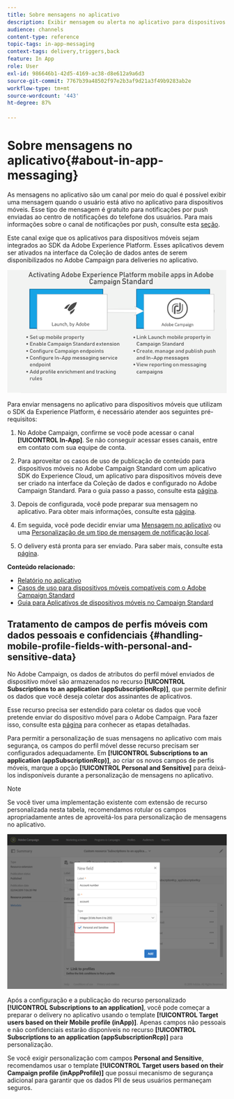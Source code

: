 ```yaml
---
title: Sobre mensagens no aplicativo
description: Exibir mensagem ou alerta no aplicativo para dispositivos móveis com mensagens no aplicativo.
audience: channels
content-type: reference
topic-tags: in-app-messaging
context-tags: delivery,triggers,back
feature: In App
role: User
exl-id: 986646b1-42d5-4169-ac38-d8e612a9a6d3
source-git-commit: 7767b39a48502f97e2b3af9d21a3f49b9283ab2e
workflow-type: tm+mt
source-wordcount: '443'
ht-degree: 87%

---
```


# Sobre mensagens no aplicativo{#about-in-app-messaging}

As mensagens no aplicativo são um canal por meio do qual é possível exibir uma mensagem quando o usuário está ativo no aplicativo para dispositivos móveis. Esse tipo de mensagem é gratuito para notificações por push enviadas ao centro de notificações do telefone dos usuários. Para mais informações sobre o canal de notificações por push, consulte esta [seção](../../channels/using/about-push-notifications.md).

Este canal exige que os aplicativos para dispositivos móveis sejam integrados ao SDK da Adobe Experience Platform. Esses aplicativos devem ser ativados na interface da Coleção de dados antes de serem disponibilizados no Adobe Campaign para deliveries no aplicativo.

![](assets/launch_campaign.png)

Para enviar mensagens no aplicativo para dispositivos móveis que utilizam o SDK da Experience Platform, é necessário atender aos seguintes pré-requisitos:

1. No Adobe Campaign, confirme se você pode acessar o canal **[!UICONTROL In-App]**. Se não conseguir acessar esses canais, entre em contato com sua equipe de conta.

1. Para aproveitar os casos de uso de publicação de conteúdo para dispositivos móveis no Adobe Campaign Standard com um aplicativo SDK do Experience Cloud, um aplicativo para dispositivos móveis deve ser criado na interface da Coleção de dados e configurado no Adobe Campaign Standard. Para o guia passo a passo, consulte esta [página](../../administration/using/configuring-a-mobile-application.md).

1. Depois de configurada, você pode preparar sua mensagem no aplicativo. Para obter mais informações, consulte esta [página](../../channels/using/preparing-and-sending-an-in-app-message.md#preparing-your-in-app-message).

1. Em seguida, você pode decidir enviar uma [Mensagem no aplicativo](../../channels/using/customizing-an-in-app-message.md) ou uma [Personalização de um tipo de mensagem de notificação local](../../channels/using/customizing-an-in-app-message.md#customizing-a-local-notification-message-type).

1. O delivery está pronta para ser enviado. Para saber mais, consulte esta [página](../../channels/using/preparing-and-sending-an-in-app-message.md#sending-your-in-app-message).

**Conteúdo relacionado:**

* [Relatório no aplicativo](../../reporting/using/in-app-report.md)
* [Casos de uso para dispositivos móveis compatíveis com o Adobe Campaign Standard](../../administration/using/configuring-rules-launch.md)
* [Guia para Aplicativos de dispositivos móveis no Campaign Standard](../../channels/using/get-started-communication-channels.md)

## Tratamento de campos de perfis móveis com dados pessoais e confidenciais {#handling-mobile-profile-fields-with-personal-and-sensitive-data}

No Adobe Campaign, os dados de atributos do perfil móvel enviados de dispositivo móvel são armazenados no recurso **[!UICONTROL Subscriptions to an application (appSubscriptionRcp)]**, que permite definir os dados que você deseja coletar dos assinantes de aplicativos.

Esse recurso precisa ser estendido para coletar os dados que você pretende enviar do dispositivo móvel para o Adobe Campaign. Para fazer isso, consulte esta [página](../../developing/using/extending-the-subscriptions-to-an-application-resource.md) para conhecer as etapas detalhadas.

Para permitir a personalização de suas mensagens no aplicativo com mais segurança, os campos do perfil móvel desse recurso precisam ser configurados adequadamente. Em **[!UICONTROL Subscriptions to an application (appSubscriptionRcp)]**, ao criar os novos campos de perfis móveis, marque a opção **[!UICONTROL Personal and Sensitive]** para deixá-los indisponíveis durante a personalização de mensagens no aplicativo.

>[!NOTE]
>
>Se você tiver uma implementação existente com extensão de recurso personalizada nesta tabela, recomendamos rotular os campos apropriadamente antes de aproveitá-los para personalização de mensagens no aplicativo.

![](assets/in_app_personal_data_2.png)

Após a configuração e a publicação do recurso personalizado **[!UICONTROL Subscriptions to an application]**, você pode começar a preparar o delivery no aplicativo usando o template **[!UICONTROL Target users based on their Mobile profile (inApp)]**. Apenas campos não pessoais e não confidenciais estarão disponíveis no recurso **[!UICONTROL Subscriptions to an application (appSubscriptionRcp)]** para personalização.

Se você exigir personalização com campos **Personal and Sensitive**, recomendamos usar o template **[!UICONTROL Target users based on their Campaign profile (inAppProfile)]** que possui mecanismo de segurança adicional para garantir que os dados PII de seus usuários permaneçam seguros.
